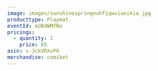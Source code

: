 ```yaml
---
image: images/sunshinespringeuhfiqwviaeikia.jpg
producttype: Playmat
eventId: eUBdWMfNo
pricings:
  - quantity: 1
    price: 65
asin: s-JckVRXvPG
merchandise: comiket
---
```

